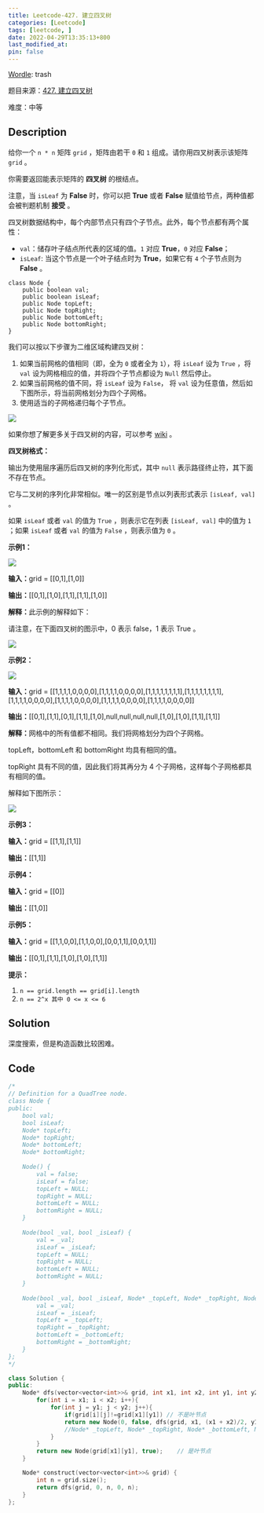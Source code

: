 ```yaml
---
title: Leetcode-427. 建立四叉树
categories: [Leetcode]
tags: [leetcode, ]
date: 2022-04-29T13:35:13+800
last_modified_at: 
pin: false
---
```


[Wordle](https://www.nytimes.com/games/wordle/index.html): trash

题目来源：[427. 建立四叉树](https://leetcode-cn.com/problems/construct-quad-tree/)

难度：中等

## Description

给你一个 `n * n` 矩阵 `grid` ，矩阵由若干 `0` 和 `1` 组成。请你用四叉树表示该矩阵 `grid` 。

你需要返回能表示矩阵的 **四叉树** 的根结点。

注意，当 `isLeaf` 为 **False** 时，你可以把 **True** 或者 **False** 赋值给节点，两种值都会被判题机制 **接受** 。

四叉树数据结构中，每个内部节点只有四个子节点。此外，每个节点都有两个属性：

- `val`：储存叶子结点所代表的区域的值。`1` 对应 **True**，`0` 对应 **False**；
- `isLeaf`: 当这个节点是一个叶子结点时为 **True**，如果它有 `4` 个子节点则为 **False** 。

```
class Node {
    public boolean val;
    public boolean isLeaf;
    public Node topLeft;
    public Node topRight;
    public Node bottomLeft;
    public Node bottomRight;
}
```

我们可以按以下步骤为二维区域构建四叉树：

1. 如果当前网格的值相同（即，全为 `0` 或者全为 `1`），将 `isLeaf` 设为 `True` ，将 `val` 设为网格相应的值，并将四个子节点都设为 `Null` 然后停止。
2. 如果当前网格的值不同，将 `isLeaf` 设为 `False`， 将 `val` 设为任意值，然后如下图所示，将当前网格划分为四个子网格。
3. 使用适当的子网格递归每个子节点。

![](/images/posts/2022-04-29-13-36-51.png)

如果你想了解更多关于四叉树的内容，可以参考 [wiki](https://en.wikipedia.org/wiki/Quadtree) 。

**四叉树格式：**

输出为使用层序遍历后四叉树的序列化形式，其中 `null` 表示路径终止符，其下面不存在节点。

它与二叉树的序列化非常相似。唯一的区别是节点以列表形式表示 `[isLeaf, val]` 。

如果 `isLeaf` 或者 `val` 的值为 `True` ，则表示它在列表 `[isLeaf, val]` 中的值为 `1` ；如果 `isLeaf` 或者 `val` 的值为 `False` ，则表示值为 `0` 。

**示例1：**

![](/images/posts/2022-04-29-13-39-59.png)

<strong>输入：</strong>grid = [[0,1],[1,0]]

<strong>输出：</strong>[[0,1],[1,0],[1,1],[1,1],[1,0]]

<strong>解释：</strong>此示例的解释如下：

请注意，在下面四叉树的图示中，0 表示 false，1 表示 True 。

![](/images/posts/2022-04-29-13-40-18.png)

**示例2：**

![](/images/posts/2022-04-29-14-39-06.png)

<strong>输入：</strong>grid = [[1,1,1,1,0,0,0,0],[1,1,1,1,0,0,0,0],[1,1,1,1,1,1,1,1],[1,1,1,1,1,1,1,1],[1,1,1,1,0,0,0,0],[1,1,1,1,0,0,0,0],[1,1,1,1,0,0,0,0],[1,1,1,1,0,0,0,0]]

<strong>输出：</strong>[[0,1],[1,1],[0,1],[1,1],[1,0],null,null,null,null,[1,0],[1,0],[1,1],[1,1]]

<strong>解释：</strong>网格中的所有值都不相同。我们将网格划分为四个子网格。

topLeft，bottomLeft 和 bottomRight 均具有相同的值。

topRight 具有不同的值，因此我们将其再分为 4 个子网格，这样每个子网格都具有相同的值。

解释如下图所示：

![](/images/posts/2022-04-29-14-39-41.png)

**示例3：**

<strong>输入：</strong>grid = [[1,1],[1,1]]

<strong>输出：</strong>[[1,1]]

**示例4：**

<strong>输入：</strong>grid = [[0]]

<strong>输出：</strong>[[1,0]]

**示例5：**

<strong>输入：</strong>grid = [[1,1,0,0],[1,1,0,0],[0,0,1,1],[0,0,1,1]]

<strong>输出：</strong>[[0,1],[1,1],[1,0],[1,0],[1,1]]

**提示：**

1. `n == grid.length == grid[i].length`
2. `n == 2^x 其中 0 <= x <= 6`


## Solution

深度搜索，但是构造函数比较困难。


## Code
```c++
/*
// Definition for a QuadTree node.
class Node {
public:
    bool val;
    bool isLeaf;
    Node* topLeft;
    Node* topRight;
    Node* bottomLeft;
    Node* bottomRight;
    
    Node() {
        val = false;
        isLeaf = false;
        topLeft = NULL;
        topRight = NULL;
        bottomLeft = NULL;
        bottomRight = NULL;
    }
    
    Node(bool _val, bool _isLeaf) {
        val = _val;
        isLeaf = _isLeaf;
        topLeft = NULL;
        topRight = NULL;
        bottomLeft = NULL;
        bottomRight = NULL;
    }
    
    Node(bool _val, bool _isLeaf, Node* _topLeft, Node* _topRight, Node* _bottomLeft, Node* _bottomRight) {
        val = _val;
        isLeaf = _isLeaf;
        topLeft = _topLeft;
        topRight = _topRight;
        bottomLeft = _bottomLeft;
        bottomRight = _bottomRight;
    }
};
*/

class Solution {
public:
    Node* dfs(vector<vector<int>>& grid, int x1, int x2, int y1, int y2){
        for(int i = x1; i < x2; i++){
            for(int j = y1; j < y2; j++){
                if(grid[i][j]!=grid[x1][y1]) // 不是叶节点
                return new Node(0, false, dfs(grid, x1, (x1 + x2)/2, y1, (y1 + y2)/2), dfs(grid, x1, (x1 + x2)/2, (y1 + y2)/2, y2), dfs(grid, (x1 + x2)/2, x2, y1, (y1 + y2)/2), dfs(grid, (x1 + x2)/2, x2, (y1 + y2)/2, y2));
                //Node* _topLeft, Node* _topRight, Node* _bottomLeft, Node* _bottomRight
            }
        }
        return new Node(grid[x1][y1], true);    // 是叶节点
    }

    Node* construct(vector<vector<int>>& grid) {
        int n = grid.size();
        return dfs(grid, 0, n, 0, n);
    }
};
```
